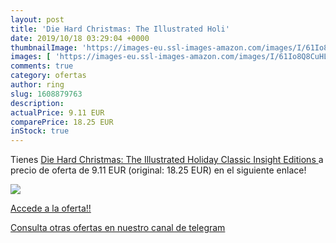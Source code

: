 ```yaml
---
layout: post
title: 'Die Hard Christmas: The Illustrated Holi'
date: 2019/10/18 03:29:04 +0000
thumbnailImage: 'https://images-eu.ssl-images-amazon.com/images/I/61Io8Q8CuHL._SL200_.jpg'
images: [ 'https://images-eu.ssl-images-amazon.com/images/I/61Io8Q8CuHL._SL200_.jpg' ]
comments: true
category: ofertas
author: ring
slug: 1608879763
description:
actualPrice: 9.11 EUR
comparePrice: 18.25 EUR
inStock: true
---
```


Tienes [Die Hard Christmas: The Illustrated Holiday Classic  Insight Editions ](https://www.amazon.com/dp/1608879763/?tag=redken08-20) a precio de oferta de 9.11 EUR (original: 18.25 EUR) en el siguiente enlace!

[![](https://images-eu.ssl-images-amazon.com/images/I/61Io8Q8CuHL._SL200_.jpg)](https://www.amazon.com/dp/1608879763/?tag=redken08-20)

[Accede a la oferta!!](https://www.amazon.com/dp/1608879763/?tag=redken08-20)

[Consulta otras ofertas en nuestro canal de telegram](https://t.me/s/ofertas25)
